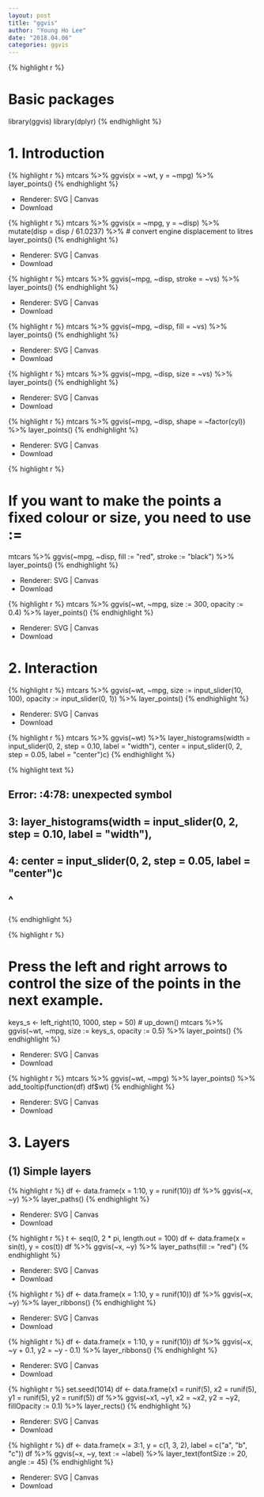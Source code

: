 ```yaml
---
layout: post
title: "ggvis"
author: "Young Ho Lee"
date: "2018.04.06"
categories: ggvis
---
```





{% highlight r %}
# Basic packages
library(ggvis)
library(dplyr)
{% endhighlight %}

# 1. Introduction

{% highlight r %}
mtcars %>%
  ggvis(x = ~wt, y = ~mpg) %>%
  layer_points()
{% endhighlight %}

<!--html_preserve--><div id="plot_id761787638-container" class="ggvis-output-container">
<div id="plot_id761787638" class="ggvis-output"></div>
<div class="plot-gear-icon">
<nav class="ggvis-control">
<a class="ggvis-dropdown-toggle" title="Controls" onclick="return false;"></a>
<ul class="ggvis-dropdown">
<li>
Renderer: 
<a id="plot_id761787638_renderer_svg" class="ggvis-renderer-button" onclick="return false;" data-plot-id="plot_id761787638" data-renderer="svg">SVG</a>
 | 
<a id="plot_id761787638_renderer_canvas" class="ggvis-renderer-button" onclick="return false;" data-plot-id="plot_id761787638" data-renderer="canvas">Canvas</a>
</li>
<li>
<a id="plot_id761787638_download" class="ggvis-download" data-plot-id="plot_id761787638">Download</a>
</li>
</ul>
</nav>
</div>
</div>
<script type="text/javascript">
var plot_id761787638_spec = {
  "data": [
    {
      "name": ".0",
      "format": {
        "type": "csv",
        "parse": {
          "wt": "number",
          "mpg": "number"
        }
      },
      "values": "\"wt\",\"mpg\"\n2.62,21\n2.875,21\n2.32,22.8\n3.215,21.4\n3.44,18.7\n3.46,18.1\n3.57,14.3\n3.19,24.4\n3.15,22.8\n3.44,19.2\n3.44,17.8\n4.07,16.4\n3.73,17.3\n3.78,15.2\n5.25,10.4\n5.424,10.4\n5.345,14.7\n2.2,32.4\n1.615,30.4\n1.835,33.9\n2.465,21.5\n3.52,15.5\n3.435,15.2\n3.84,13.3\n3.845,19.2\n1.935,27.3\n2.14,26\n1.513,30.4\n3.17,15.8\n2.77,19.7\n3.57,15\n2.78,21.4"
    },
    {
      "name": "scale/x",
      "format": {
        "type": "csv",
        "parse": {
          "domain": "number"
        }
      },
      "values": "\"domain\"\n1.31745\n5.61955"
    },
    {
      "name": "scale/y",
      "format": {
        "type": "csv",
        "parse": {
          "domain": "number"
        }
      },
      "values": "\"domain\"\n9.225\n35.075"
    }
  ],
  "scales": [
    {
      "name": "x",
      "domain": {
        "data": "scale/x",
        "field": "data.domain"
      },
      "zero": false,
      "nice": false,
      "clamp": false,
      "range": "width"
    },
    {
      "name": "y",
      "domain": {
        "data": "scale/y",
        "field": "data.domain"
      },
      "zero": false,
      "nice": false,
      "clamp": false,
      "range": "height"
    }
  ],
  "marks": [
    {
      "type": "symbol",
      "properties": {
        "update": {
          "fill": {
            "value": "#000000"
          },
          "size": {
            "value": 50
          },
          "x": {
            "scale": "x",
            "field": "data.wt"
          },
          "y": {
            "scale": "y",
            "field": "data.mpg"
          }
        },
        "ggvis": {
          "data": {
            "value": ".0"
          }
        }
      },
      "from": {
        "data": ".0"
      }
    }
  ],
  "legends": [],
  "axes": [
    {
      "type": "x",
      "scale": "x",
      "orient": "bottom",
      "layer": "back",
      "grid": true,
      "title": "wt"
    },
    {
      "type": "y",
      "scale": "y",
      "orient": "left",
      "layer": "back",
      "grid": true,
      "title": "mpg"
    }
  ],
  "padding": null,
  "ggvis_opts": {
    "keep_aspect": false,
    "resizable": true,
    "padding": {},
    "duration": 250,
    "renderer": "svg",
    "hover_duration": 0,
    "width": 1440,
    "height": 1008
  },
  "handlers": null
};
ggvis.getPlot("plot_id761787638").parseSpec(plot_id761787638_spec);
</script><!--/html_preserve-->


{% highlight r %}
mtcars %>%
  ggvis(x = ~mpg, y = ~disp) %>%
  mutate(disp = disp / 61.0237) %>% # convert engine displacement to litres
  layer_points()
{% endhighlight %}

<!--html_preserve--><div id="plot_id276361059-container" class="ggvis-output-container">
<div id="plot_id276361059" class="ggvis-output"></div>
<div class="plot-gear-icon">
<nav class="ggvis-control">
<a class="ggvis-dropdown-toggle" title="Controls" onclick="return false;"></a>
<ul class="ggvis-dropdown">
<li>
Renderer: 
<a id="plot_id276361059_renderer_svg" class="ggvis-renderer-button" onclick="return false;" data-plot-id="plot_id276361059" data-renderer="svg">SVG</a>
 | 
<a id="plot_id276361059_renderer_canvas" class="ggvis-renderer-button" onclick="return false;" data-plot-id="plot_id276361059" data-renderer="canvas">Canvas</a>
</li>
<li>
<a id="plot_id276361059_download" class="ggvis-download" data-plot-id="plot_id276361059">Download</a>
</li>
</ul>
</nav>
</div>
</div>
<script type="text/javascript">
var plot_id276361059_spec = {
  "data": [
    {
      "name": ".0/mutate1",
      "format": {
        "type": "csv",
        "parse": {
          "mpg": "number",
          "disp": "number"
        }
      },
      "values": "\"mpg\",\"disp\"\n21,2.62193213456411\n21,2.62193213456411\n22.8,1.76980419083078\n21.4,4.22786556698463\n18.7,5.89934730276925\n18.1,3.68709206423078\n14.3,5.89934730276925\n24.4,2.40398402587847\n22.8,2.30730027841642\n19.2,2.74647391095591\n17.8,2.74647391095591\n16.4,4.51955551695489\n17.3,4.51955551695489\n15.2,4.51955551695489\n10.4,7.73469979696413\n10.4,7.53805488687182\n14.7,7.21031337005131\n32.4,1.28966286868872\n30.4,1.24050164116565\n33.9,1.16512109229693\n21.5,1.96808780850719\n15.5,5.21109011744617\n15.2,4.98167105567181\n13.3,5.735476544359\n19.2,6.55483033641028\n27.3,1.29457899144103\n26,1.97136522367539\n30.4,1.55841091248154\n15.8,5.75186362020002\n19.7,2.37612599694873\n15,4.93250982814874\n21.4,1.98283617676411"
    },
    {
      "name": "scale/x",
      "format": {
        "type": "csv",
        "parse": {
          "domain": "number"
        }
      },
      "values": "\"domain\"\n9.225\n35.075"
    },
    {
      "name": "scale/y",
      "format": {
        "type": "csv",
        "parse": {
          "domain": "number"
        }
      },
      "values": "\"domain\"\n0.836642157063567\n8.06317873219749"
    }
  ],
  "scales": [
    {
      "name": "x",
      "domain": {
        "data": "scale/x",
        "field": "data.domain"
      },
      "zero": false,
      "nice": false,
      "clamp": false,
      "range": "width"
    },
    {
      "name": "y",
      "domain": {
        "data": "scale/y",
        "field": "data.domain"
      },
      "zero": false,
      "nice": false,
      "clamp": false,
      "range": "height"
    }
  ],
  "marks": [
    {
      "type": "symbol",
      "properties": {
        "update": {
          "fill": {
            "value": "#000000"
          },
          "size": {
            "value": 50
          },
          "x": {
            "scale": "x",
            "field": "data.mpg"
          },
          "y": {
            "scale": "y",
            "field": "data.disp"
          }
        },
        "ggvis": {
          "data": {
            "value": ".0/mutate1"
          }
        }
      },
      "from": {
        "data": ".0/mutate1"
      }
    }
  ],
  "legends": [],
  "axes": [
    {
      "type": "x",
      "scale": "x",
      "orient": "bottom",
      "layer": "back",
      "grid": true,
      "title": "mpg"
    },
    {
      "type": "y",
      "scale": "y",
      "orient": "left",
      "layer": "back",
      "grid": true,
      "title": "disp"
    }
  ],
  "padding": null,
  "ggvis_opts": {
    "keep_aspect": false,
    "resizable": true,
    "padding": {},
    "duration": 250,
    "renderer": "svg",
    "hover_duration": 0,
    "width": 1440,
    "height": 1008
  },
  "handlers": null
};
ggvis.getPlot("plot_id276361059").parseSpec(plot_id276361059_spec);
</script><!--/html_preserve-->


{% highlight r %}
mtcars %>%
  ggvis(~mpg, ~disp, stroke = ~vs) %>%
  layer_points()
{% endhighlight %}

<!--html_preserve--><div id="plot_id982485706-container" class="ggvis-output-container">
<div id="plot_id982485706" class="ggvis-output"></div>
<div class="plot-gear-icon">
<nav class="ggvis-control">
<a class="ggvis-dropdown-toggle" title="Controls" onclick="return false;"></a>
<ul class="ggvis-dropdown">
<li>
Renderer: 
<a id="plot_id982485706_renderer_svg" class="ggvis-renderer-button" onclick="return false;" data-plot-id="plot_id982485706" data-renderer="svg">SVG</a>
 | 
<a id="plot_id982485706_renderer_canvas" class="ggvis-renderer-button" onclick="return false;" data-plot-id="plot_id982485706" data-renderer="canvas">Canvas</a>
</li>
<li>
<a id="plot_id982485706_download" class="ggvis-download" data-plot-id="plot_id982485706">Download</a>
</li>
</ul>
</nav>
</div>
</div>
<script type="text/javascript">
var plot_id982485706_spec = {
  "data": [
    {
      "name": ".0",
      "format": {
        "type": "csv",
        "parse": {
          "vs": "number",
          "mpg": "number",
          "disp": "number"
        }
      },
      "values": "\"vs\",\"mpg\",\"disp\"\n0,21,160\n0,21,160\n1,22.8,108\n1,21.4,258\n0,18.7,360\n1,18.1,225\n0,14.3,360\n1,24.4,146.7\n1,22.8,140.8\n1,19.2,167.6\n1,17.8,167.6\n0,16.4,275.8\n0,17.3,275.8\n0,15.2,275.8\n0,10.4,472\n0,10.4,460\n0,14.7,440\n1,32.4,78.7\n1,30.4,75.7\n1,33.9,71.1\n1,21.5,120.1\n0,15.5,318\n0,15.2,304\n0,13.3,350\n0,19.2,400\n1,27.3,79\n0,26,120.3\n1,30.4,95.1\n0,15.8,351\n0,19.7,145\n0,15,301\n1,21.4,121"
    },
    {
      "name": "scale/stroke",
      "format": {
        "type": "csv",
        "parse": {
          "domain": "number"
        }
      },
      "values": "\"domain\"\n0\n1"
    },
    {
      "name": "scale/x",
      "format": {
        "type": "csv",
        "parse": {
          "domain": "number"
        }
      },
      "values": "\"domain\"\n9.225\n35.075"
    },
    {
      "name": "scale/y",
      "format": {
        "type": "csv",
        "parse": {
          "domain": "number"
        }
      },
      "values": "\"domain\"\n51.055\n492.045"
    }
  ],
  "scales": [
    {
      "name": "stroke",
      "domain": {
        "data": "scale/stroke",
        "field": "data.domain"
      },
      "zero": false,
      "nice": false,
      "clamp": false,
      "range": ["#132B43", "#56B1F7"]
    },
    {
      "name": "x",
      "domain": {
        "data": "scale/x",
        "field": "data.domain"
      },
      "zero": false,
      "nice": false,
      "clamp": false,
      "range": "width"
    },
    {
      "name": "y",
      "domain": {
        "data": "scale/y",
        "field": "data.domain"
      },
      "zero": false,
      "nice": false,
      "clamp": false,
      "range": "height"
    }
  ],
  "marks": [
    {
      "type": "symbol",
      "properties": {
        "update": {
          "fill": {
            "value": "#000000"
          },
          "size": {
            "value": 50
          },
          "stroke": {
            "scale": "stroke",
            "field": "data.vs"
          },
          "x": {
            "scale": "x",
            "field": "data.mpg"
          },
          "y": {
            "scale": "y",
            "field": "data.disp"
          }
        },
        "ggvis": {
          "data": {
            "value": ".0"
          }
        }
      },
      "from": {
        "data": ".0"
      }
    }
  ],
  "legends": [
    {
      "orient": "right",
      "stroke": "stroke",
      "title": "vs"
    }
  ],
  "axes": [
    {
      "type": "x",
      "scale": "x",
      "orient": "bottom",
      "layer": "back",
      "grid": true,
      "title": "mpg"
    },
    {
      "type": "y",
      "scale": "y",
      "orient": "left",
      "layer": "back",
      "grid": true,
      "title": "disp"
    }
  ],
  "padding": null,
  "ggvis_opts": {
    "keep_aspect": false,
    "resizable": true,
    "padding": {},
    "duration": 250,
    "renderer": "svg",
    "hover_duration": 0,
    "width": 1440,
    "height": 1008
  },
  "handlers": null
};
ggvis.getPlot("plot_id982485706").parseSpec(plot_id982485706_spec);
</script><!--/html_preserve-->


{% highlight r %}
mtcars %>%
  ggvis(~mpg, ~disp, fill = ~vs) %>%
  layer_points()
{% endhighlight %}

<!--html_preserve--><div id="plot_id767369375-container" class="ggvis-output-container">
<div id="plot_id767369375" class="ggvis-output"></div>
<div class="plot-gear-icon">
<nav class="ggvis-control">
<a class="ggvis-dropdown-toggle" title="Controls" onclick="return false;"></a>
<ul class="ggvis-dropdown">
<li>
Renderer: 
<a id="plot_id767369375_renderer_svg" class="ggvis-renderer-button" onclick="return false;" data-plot-id="plot_id767369375" data-renderer="svg">SVG</a>
 | 
<a id="plot_id767369375_renderer_canvas" class="ggvis-renderer-button" onclick="return false;" data-plot-id="plot_id767369375" data-renderer="canvas">Canvas</a>
</li>
<li>
<a id="plot_id767369375_download" class="ggvis-download" data-plot-id="plot_id767369375">Download</a>
</li>
</ul>
</nav>
</div>
</div>
<script type="text/javascript">
var plot_id767369375_spec = {
  "data": [
    {
      "name": ".0",
      "format": {
        "type": "csv",
        "parse": {
          "vs": "number",
          "mpg": "number",
          "disp": "number"
        }
      },
      "values": "\"vs\",\"mpg\",\"disp\"\n0,21,160\n0,21,160\n1,22.8,108\n1,21.4,258\n0,18.7,360\n1,18.1,225\n0,14.3,360\n1,24.4,146.7\n1,22.8,140.8\n1,19.2,167.6\n1,17.8,167.6\n0,16.4,275.8\n0,17.3,275.8\n0,15.2,275.8\n0,10.4,472\n0,10.4,460\n0,14.7,440\n1,32.4,78.7\n1,30.4,75.7\n1,33.9,71.1\n1,21.5,120.1\n0,15.5,318\n0,15.2,304\n0,13.3,350\n0,19.2,400\n1,27.3,79\n0,26,120.3\n1,30.4,95.1\n0,15.8,351\n0,19.7,145\n0,15,301\n1,21.4,121"
    },
    {
      "name": "scale/fill",
      "format": {
        "type": "csv",
        "parse": {
          "domain": "number"
        }
      },
      "values": "\"domain\"\n0\n1"
    },
    {
      "name": "scale/x",
      "format": {
        "type": "csv",
        "parse": {
          "domain": "number"
        }
      },
      "values": "\"domain\"\n9.225\n35.075"
    },
    {
      "name": "scale/y",
      "format": {
        "type": "csv",
        "parse": {
          "domain": "number"
        }
      },
      "values": "\"domain\"\n51.055\n492.045"
    }
  ],
  "scales": [
    {
      "name": "fill",
      "domain": {
        "data": "scale/fill",
        "field": "data.domain"
      },
      "zero": false,
      "nice": false,
      "clamp": false,
      "range": ["#132B43", "#56B1F7"]
    },
    {
      "name": "x",
      "domain": {
        "data": "scale/x",
        "field": "data.domain"
      },
      "zero": false,
      "nice": false,
      "clamp": false,
      "range": "width"
    },
    {
      "name": "y",
      "domain": {
        "data": "scale/y",
        "field": "data.domain"
      },
      "zero": false,
      "nice": false,
      "clamp": false,
      "range": "height"
    }
  ],
  "marks": [
    {
      "type": "symbol",
      "properties": {
        "update": {
          "size": {
            "value": 50
          },
          "fill": {
            "scale": "fill",
            "field": "data.vs"
          },
          "x": {
            "scale": "x",
            "field": "data.mpg"
          },
          "y": {
            "scale": "y",
            "field": "data.disp"
          }
        },
        "ggvis": {
          "data": {
            "value": ".0"
          }
        }
      },
      "from": {
        "data": ".0"
      }
    }
  ],
  "legends": [
    {
      "orient": "right",
      "fill": "fill",
      "title": "vs"
    }
  ],
  "axes": [
    {
      "type": "x",
      "scale": "x",
      "orient": "bottom",
      "layer": "back",
      "grid": true,
      "title": "mpg"
    },
    {
      "type": "y",
      "scale": "y",
      "orient": "left",
      "layer": "back",
      "grid": true,
      "title": "disp"
    }
  ],
  "padding": null,
  "ggvis_opts": {
    "keep_aspect": false,
    "resizable": true,
    "padding": {},
    "duration": 250,
    "renderer": "svg",
    "hover_duration": 0,
    "width": 1440,
    "height": 1008
  },
  "handlers": null
};
ggvis.getPlot("plot_id767369375").parseSpec(plot_id767369375_spec);
</script><!--/html_preserve-->


{% highlight r %}
mtcars %>%
  ggvis(~mpg, ~disp, size = ~vs) %>%
  layer_points()
{% endhighlight %}

<!--html_preserve--><div id="plot_id146301648-container" class="ggvis-output-container">
<div id="plot_id146301648" class="ggvis-output"></div>
<div class="plot-gear-icon">
<nav class="ggvis-control">
<a class="ggvis-dropdown-toggle" title="Controls" onclick="return false;"></a>
<ul class="ggvis-dropdown">
<li>
Renderer: 
<a id="plot_id146301648_renderer_svg" class="ggvis-renderer-button" onclick="return false;" data-plot-id="plot_id146301648" data-renderer="svg">SVG</a>
 | 
<a id="plot_id146301648_renderer_canvas" class="ggvis-renderer-button" onclick="return false;" data-plot-id="plot_id146301648" data-renderer="canvas">Canvas</a>
</li>
<li>
<a id="plot_id146301648_download" class="ggvis-download" data-plot-id="plot_id146301648">Download</a>
</li>
</ul>
</nav>
</div>
</div>
<script type="text/javascript">
var plot_id146301648_spec = {
  "data": [
    {
      "name": ".0",
      "format": {
        "type": "csv",
        "parse": {
          "vs": "number",
          "mpg": "number",
          "disp": "number"
        }
      },
      "values": "\"vs\",\"mpg\",\"disp\"\n0,21,160\n0,21,160\n1,22.8,108\n1,21.4,258\n0,18.7,360\n1,18.1,225\n0,14.3,360\n1,24.4,146.7\n1,22.8,140.8\n1,19.2,167.6\n1,17.8,167.6\n0,16.4,275.8\n0,17.3,275.8\n0,15.2,275.8\n0,10.4,472\n0,10.4,460\n0,14.7,440\n1,32.4,78.7\n1,30.4,75.7\n1,33.9,71.1\n1,21.5,120.1\n0,15.5,318\n0,15.2,304\n0,13.3,350\n0,19.2,400\n1,27.3,79\n0,26,120.3\n1,30.4,95.1\n0,15.8,351\n0,19.7,145\n0,15,301\n1,21.4,121"
    },
    {
      "name": "scale/size",
      "format": {
        "type": "csv",
        "parse": {
          "domain": "number"
        }
      },
      "values": "\"domain\"\n0\n1"
    },
    {
      "name": "scale/x",
      "format": {
        "type": "csv",
        "parse": {
          "domain": "number"
        }
      },
      "values": "\"domain\"\n9.225\n35.075"
    },
    {
      "name": "scale/y",
      "format": {
        "type": "csv",
        "parse": {
          "domain": "number"
        }
      },
      "values": "\"domain\"\n51.055\n492.045"
    }
  ],
  "scales": [
    {
      "name": "size",
      "domain": {
        "data": "scale/size",
        "field": "data.domain"
      },
      "zero": false,
      "nice": false,
      "clamp": false,
      "range": [20, 100]
    },
    {
      "name": "x",
      "domain": {
        "data": "scale/x",
        "field": "data.domain"
      },
      "zero": false,
      "nice": false,
      "clamp": false,
      "range": "width"
    },
    {
      "name": "y",
      "domain": {
        "data": "scale/y",
        "field": "data.domain"
      },
      "zero": false,
      "nice": false,
      "clamp": false,
      "range": "height"
    }
  ],
  "marks": [
    {
      "type": "symbol",
      "properties": {
        "update": {
          "fill": {
            "value": "#000000"
          },
          "size": {
            "scale": "size",
            "field": "data.vs"
          },
          "x": {
            "scale": "x",
            "field": "data.mpg"
          },
          "y": {
            "scale": "y",
            "field": "data.disp"
          }
        },
        "ggvis": {
          "data": {
            "value": ".0"
          }
        }
      },
      "from": {
        "data": ".0"
      }
    }
  ],
  "legends": [
    {
      "orient": "right",
      "size": "size",
      "title": "vs"
    }
  ],
  "axes": [
    {
      "type": "x",
      "scale": "x",
      "orient": "bottom",
      "layer": "back",
      "grid": true,
      "title": "mpg"
    },
    {
      "type": "y",
      "scale": "y",
      "orient": "left",
      "layer": "back",
      "grid": true,
      "title": "disp"
    }
  ],
  "padding": null,
  "ggvis_opts": {
    "keep_aspect": false,
    "resizable": true,
    "padding": {},
    "duration": 250,
    "renderer": "svg",
    "hover_duration": 0,
    "width": 1440,
    "height": 1008
  },
  "handlers": null
};
ggvis.getPlot("plot_id146301648").parseSpec(plot_id146301648_spec);
</script><!--/html_preserve-->


{% highlight r %}
mtcars %>%
  ggvis(~mpg, ~disp, shape = ~factor(cyl)) %>%
  layer_points()
{% endhighlight %}

<!--html_preserve--><div id="plot_id577191216-container" class="ggvis-output-container">
<div id="plot_id577191216" class="ggvis-output"></div>
<div class="plot-gear-icon">
<nav class="ggvis-control">
<a class="ggvis-dropdown-toggle" title="Controls" onclick="return false;"></a>
<ul class="ggvis-dropdown">
<li>
Renderer: 
<a id="plot_id577191216_renderer_svg" class="ggvis-renderer-button" onclick="return false;" data-plot-id="plot_id577191216" data-renderer="svg">SVG</a>
 | 
<a id="plot_id577191216_renderer_canvas" class="ggvis-renderer-button" onclick="return false;" data-plot-id="plot_id577191216" data-renderer="canvas">Canvas</a>
</li>
<li>
<a id="plot_id577191216_download" class="ggvis-download" data-plot-id="plot_id577191216">Download</a>
</li>
</ul>
</nav>
</div>
</div>
<script type="text/javascript">
var plot_id577191216_spec = {
  "data": [
    {
      "name": ".0",
      "format": {
        "type": "csv",
        "parse": {
          "mpg": "number",
          "disp": "number"
        }
      },
      "values": "\"factor(cyl)\",\"mpg\",\"disp\"\n\"6\",21,160\n\"6\",21,160\n\"4\",22.8,108\n\"6\",21.4,258\n\"8\",18.7,360\n\"6\",18.1,225\n\"8\",14.3,360\n\"4\",24.4,146.7\n\"4\",22.8,140.8\n\"6\",19.2,167.6\n\"6\",17.8,167.6\n\"8\",16.4,275.8\n\"8\",17.3,275.8\n\"8\",15.2,275.8\n\"8\",10.4,472\n\"8\",10.4,460\n\"8\",14.7,440\n\"4\",32.4,78.7\n\"4\",30.4,75.7\n\"4\",33.9,71.1\n\"4\",21.5,120.1\n\"8\",15.5,318\n\"8\",15.2,304\n\"8\",13.3,350\n\"8\",19.2,400\n\"4\",27.3,79\n\"4\",26,120.3\n\"4\",30.4,95.1\n\"8\",15.8,351\n\"6\",19.7,145\n\"8\",15,301\n\"4\",21.4,121"
    },
    {
      "name": "scale/shape",
      "format": {
        "type": "csv",
        "parse": {}
      },
      "values": "\"domain\"\n\"4\"\n\"6\"\n\"8\""
    },
    {
      "name": "scale/x",
      "format": {
        "type": "csv",
        "parse": {
          "domain": "number"
        }
      },
      "values": "\"domain\"\n9.225\n35.075"
    },
    {
      "name": "scale/y",
      "format": {
        "type": "csv",
        "parse": {
          "domain": "number"
        }
      },
      "values": "\"domain\"\n51.055\n492.045"
    }
  ],
  "scales": [
    {
      "name": "shape",
      "type": "ordinal",
      "domain": {
        "data": "scale/shape",
        "field": "data.domain"
      },
      "points": true,
      "sort": false,
      "range": "shapes"
    },
    {
      "name": "x",
      "domain": {
        "data": "scale/x",
        "field": "data.domain"
      },
      "zero": false,
      "nice": false,
      "clamp": false,
      "range": "width"
    },
    {
      "name": "y",
      "domain": {
        "data": "scale/y",
        "field": "data.domain"
      },
      "zero": false,
      "nice": false,
      "clamp": false,
      "range": "height"
    }
  ],
  "marks": [
    {
      "type": "symbol",
      "properties": {
        "update": {
          "fill": {
            "value": "#000000"
          },
          "size": {
            "value": 50
          },
          "shape": {
            "scale": "shape",
            "field": "data.factor(cyl)"
          },
          "x": {
            "scale": "x",
            "field": "data.mpg"
          },
          "y": {
            "scale": "y",
            "field": "data.disp"
          }
        },
        "ggvis": {
          "data": {
            "value": ".0"
          }
        }
      },
      "from": {
        "data": ".0"
      }
    }
  ],
  "legends": [
    {
      "orient": "right",
      "shape": "shape",
      "title": "factor(cyl)"
    }
  ],
  "axes": [
    {
      "type": "x",
      "scale": "x",
      "orient": "bottom",
      "layer": "back",
      "grid": true,
      "title": "mpg"
    },
    {
      "type": "y",
      "scale": "y",
      "orient": "left",
      "layer": "back",
      "grid": true,
      "title": "disp"
    }
  ],
  "padding": null,
  "ggvis_opts": {
    "keep_aspect": false,
    "resizable": true,
    "padding": {},
    "duration": 250,
    "renderer": "svg",
    "hover_duration": 0,
    "width": 1440,
    "height": 1008
  },
  "handlers": null
};
ggvis.getPlot("plot_id577191216").parseSpec(plot_id577191216_spec);
</script><!--/html_preserve-->


{% highlight r %}
# If you want to make the points a fixed colour or size, you need to use :=
mtcars %>% 
  ggvis(~mpg, ~disp, fill := "red", stroke := "black") %>%
  layer_points()
{% endhighlight %}

<!--html_preserve--><div id="plot_id726241490-container" class="ggvis-output-container">
<div id="plot_id726241490" class="ggvis-output"></div>
<div class="plot-gear-icon">
<nav class="ggvis-control">
<a class="ggvis-dropdown-toggle" title="Controls" onclick="return false;"></a>
<ul class="ggvis-dropdown">
<li>
Renderer: 
<a id="plot_id726241490_renderer_svg" class="ggvis-renderer-button" onclick="return false;" data-plot-id="plot_id726241490" data-renderer="svg">SVG</a>
 | 
<a id="plot_id726241490_renderer_canvas" class="ggvis-renderer-button" onclick="return false;" data-plot-id="plot_id726241490" data-renderer="canvas">Canvas</a>
</li>
<li>
<a id="plot_id726241490_download" class="ggvis-download" data-plot-id="plot_id726241490">Download</a>
</li>
</ul>
</nav>
</div>
</div>
<script type="text/javascript">
var plot_id726241490_spec = {
  "data": [
    {
      "name": ".0",
      "format": {
        "type": "csv",
        "parse": {
          "mpg": "number",
          "disp": "number"
        }
      },
      "values": "\"mpg\",\"disp\"\n21,160\n21,160\n22.8,108\n21.4,258\n18.7,360\n18.1,225\n14.3,360\n24.4,146.7\n22.8,140.8\n19.2,167.6\n17.8,167.6\n16.4,275.8\n17.3,275.8\n15.2,275.8\n10.4,472\n10.4,460\n14.7,440\n32.4,78.7\n30.4,75.7\n33.9,71.1\n21.5,120.1\n15.5,318\n15.2,304\n13.3,350\n19.2,400\n27.3,79\n26,120.3\n30.4,95.1\n15.8,351\n19.7,145\n15,301\n21.4,121"
    },
    {
      "name": "scale/x",
      "format": {
        "type": "csv",
        "parse": {
          "domain": "number"
        }
      },
      "values": "\"domain\"\n9.225\n35.075"
    },
    {
      "name": "scale/y",
      "format": {
        "type": "csv",
        "parse": {
          "domain": "number"
        }
      },
      "values": "\"domain\"\n51.055\n492.045"
    }
  ],
  "scales": [
    {
      "name": "x",
      "domain": {
        "data": "scale/x",
        "field": "data.domain"
      },
      "zero": false,
      "nice": false,
      "clamp": false,
      "range": "width"
    },
    {
      "name": "y",
      "domain": {
        "data": "scale/y",
        "field": "data.domain"
      },
      "zero": false,
      "nice": false,
      "clamp": false,
      "range": "height"
    }
  ],
  "marks": [
    {
      "type": "symbol",
      "properties": {
        "update": {
          "size": {
            "value": 50
          },
          "fill": {
            "value": "red"
          },
          "stroke": {
            "value": "black"
          },
          "x": {
            "scale": "x",
            "field": "data.mpg"
          },
          "y": {
            "scale": "y",
            "field": "data.disp"
          }
        },
        "ggvis": {
          "data": {
            "value": ".0"
          }
        }
      },
      "from": {
        "data": ".0"
      }
    }
  ],
  "legends": [],
  "axes": [
    {
      "type": "x",
      "scale": "x",
      "orient": "bottom",
      "layer": "back",
      "grid": true,
      "title": "mpg"
    },
    {
      "type": "y",
      "scale": "y",
      "orient": "left",
      "layer": "back",
      "grid": true,
      "title": "disp"
    }
  ],
  "padding": null,
  "ggvis_opts": {
    "keep_aspect": false,
    "resizable": true,
    "padding": {},
    "duration": 250,
    "renderer": "svg",
    "hover_duration": 0,
    "width": 1440,
    "height": 1008
  },
  "handlers": null
};
ggvis.getPlot("plot_id726241490").parseSpec(plot_id726241490_spec);
</script><!--/html_preserve-->


{% highlight r %}
mtcars %>%
  ggvis(~wt, ~mpg, size := 300, opacity := 0.4) %>%
  layer_points()
{% endhighlight %}

<!--html_preserve--><div id="plot_id719700402-container" class="ggvis-output-container">
<div id="plot_id719700402" class="ggvis-output"></div>
<div class="plot-gear-icon">
<nav class="ggvis-control">
<a class="ggvis-dropdown-toggle" title="Controls" onclick="return false;"></a>
<ul class="ggvis-dropdown">
<li>
Renderer: 
<a id="plot_id719700402_renderer_svg" class="ggvis-renderer-button" onclick="return false;" data-plot-id="plot_id719700402" data-renderer="svg">SVG</a>
 | 
<a id="plot_id719700402_renderer_canvas" class="ggvis-renderer-button" onclick="return false;" data-plot-id="plot_id719700402" data-renderer="canvas">Canvas</a>
</li>
<li>
<a id="plot_id719700402_download" class="ggvis-download" data-plot-id="plot_id719700402">Download</a>
</li>
</ul>
</nav>
</div>
</div>
<script type="text/javascript">
var plot_id719700402_spec = {
  "data": [
    {
      "name": ".0",
      "format": {
        "type": "csv",
        "parse": {
          "wt": "number",
          "mpg": "number"
        }
      },
      "values": "\"wt\",\"mpg\"\n2.62,21\n2.875,21\n2.32,22.8\n3.215,21.4\n3.44,18.7\n3.46,18.1\n3.57,14.3\n3.19,24.4\n3.15,22.8\n3.44,19.2\n3.44,17.8\n4.07,16.4\n3.73,17.3\n3.78,15.2\n5.25,10.4\n5.424,10.4\n5.345,14.7\n2.2,32.4\n1.615,30.4\n1.835,33.9\n2.465,21.5\n3.52,15.5\n3.435,15.2\n3.84,13.3\n3.845,19.2\n1.935,27.3\n2.14,26\n1.513,30.4\n3.17,15.8\n2.77,19.7\n3.57,15\n2.78,21.4"
    },
    {
      "name": "scale/x",
      "format": {
        "type": "csv",
        "parse": {
          "domain": "number"
        }
      },
      "values": "\"domain\"\n1.31745\n5.61955"
    },
    {
      "name": "scale/y",
      "format": {
        "type": "csv",
        "parse": {
          "domain": "number"
        }
      },
      "values": "\"domain\"\n9.225\n35.075"
    }
  ],
  "scales": [
    {
      "name": "x",
      "domain": {
        "data": "scale/x",
        "field": "data.domain"
      },
      "zero": false,
      "nice": false,
      "clamp": false,
      "range": "width"
    },
    {
      "name": "y",
      "domain": {
        "data": "scale/y",
        "field": "data.domain"
      },
      "zero": false,
      "nice": false,
      "clamp": false,
      "range": "height"
    }
  ],
  "marks": [
    {
      "type": "symbol",
      "properties": {
        "update": {
          "fill": {
            "value": "#000000"
          },
          "size": {
            "value": 300
          },
          "opacity": {
            "value": 0.4
          },
          "x": {
            "scale": "x",
            "field": "data.wt"
          },
          "y": {
            "scale": "y",
            "field": "data.mpg"
          }
        },
        "ggvis": {
          "data": {
            "value": ".0"
          }
        }
      },
      "from": {
        "data": ".0"
      }
    }
  ],
  "legends": [],
  "axes": [
    {
      "type": "x",
      "scale": "x",
      "orient": "bottom",
      "layer": "back",
      "grid": true,
      "title": "wt"
    },
    {
      "type": "y",
      "scale": "y",
      "orient": "left",
      "layer": "back",
      "grid": true,
      "title": "mpg"
    }
  ],
  "padding": null,
  "ggvis_opts": {
    "keep_aspect": false,
    "resizable": true,
    "padding": {},
    "duration": 250,
    "renderer": "svg",
    "hover_duration": 0,
    "width": 1440,
    "height": 1008
  },
  "handlers": null
};
ggvis.getPlot("plot_id719700402").parseSpec(plot_id719700402_spec);
</script><!--/html_preserve-->

# 2. Interaction

{% highlight r %}
mtcars %>%
  ggvis(~wt, ~mpg,
        size := input_slider(10, 100),
        opacity := input_slider(0, 1)) %>%
  layer_points()
{% endhighlight %}

<!--html_preserve--><div id="plot_id531122094-container" class="ggvis-output-container">
<div id="plot_id531122094" class="ggvis-output"></div>
<div class="plot-gear-icon">
<nav class="ggvis-control">
<a class="ggvis-dropdown-toggle" title="Controls" onclick="return false;"></a>
<ul class="ggvis-dropdown">
<li>
Renderer: 
<a id="plot_id531122094_renderer_svg" class="ggvis-renderer-button" onclick="return false;" data-plot-id="plot_id531122094" data-renderer="svg">SVG</a>
 | 
<a id="plot_id531122094_renderer_canvas" class="ggvis-renderer-button" onclick="return false;" data-plot-id="plot_id531122094" data-renderer="canvas">Canvas</a>
</li>
<li>
<a id="plot_id531122094_download" class="ggvis-download" data-plot-id="plot_id531122094">Download</a>
</li>
</ul>
</nav>
</div>
</div>
<script type="text/javascript">
var plot_id531122094_spec = {
  "data": [
    {
      "name": ".0",
      "format": {
        "type": "csv",
        "parse": {
          "reactive_303006280": "number",
          "reactive_672819052": "number",
          "wt": "number",
          "mpg": "number"
        }
      },
      "values": "\"reactive_303006280\",\"reactive_672819052\",\"wt\",\"mpg\"\n55,0.5,2.62,21\n55,0.5,2.875,21\n55,0.5,2.32,22.8\n55,0.5,3.215,21.4\n55,0.5,3.44,18.7\n55,0.5,3.46,18.1\n55,0.5,3.57,14.3\n55,0.5,3.19,24.4\n55,0.5,3.15,22.8\n55,0.5,3.44,19.2\n55,0.5,3.44,17.8\n55,0.5,4.07,16.4\n55,0.5,3.73,17.3\n55,0.5,3.78,15.2\n55,0.5,5.25,10.4\n55,0.5,5.424,10.4\n55,0.5,5.345,14.7\n55,0.5,2.2,32.4\n55,0.5,1.615,30.4\n55,0.5,1.835,33.9\n55,0.5,2.465,21.5\n55,0.5,3.52,15.5\n55,0.5,3.435,15.2\n55,0.5,3.84,13.3\n55,0.5,3.845,19.2\n55,0.5,1.935,27.3\n55,0.5,2.14,26\n55,0.5,1.513,30.4\n55,0.5,3.17,15.8\n55,0.5,2.77,19.7\n55,0.5,3.57,15\n55,0.5,2.78,21.4"
    },
    {
      "name": "scale/x",
      "format": {
        "type": "csv",
        "parse": {
          "domain": "number"
        }
      },
      "values": "\"domain\"\n1.31745\n5.61955"
    },
    {
      "name": "scale/y",
      "format": {
        "type": "csv",
        "parse": {
          "domain": "number"
        }
      },
      "values": "\"domain\"\n9.225\n35.075"
    }
  ],
  "scales": [
    {
      "name": "x",
      "domain": {
        "data": "scale/x",
        "field": "data.domain"
      },
      "zero": false,
      "nice": false,
      "clamp": false,
      "range": "width"
    },
    {
      "name": "y",
      "domain": {
        "data": "scale/y",
        "field": "data.domain"
      },
      "zero": false,
      "nice": false,
      "clamp": false,
      "range": "height"
    }
  ],
  "marks": [
    {
      "type": "symbol",
      "properties": {
        "update": {
          "fill": {
            "value": "#000000"
          },
          "size": {
            "field": "data.reactive_303006280"
          },
          "opacity": {
            "field": "data.reactive_672819052"
          },
          "x": {
            "scale": "x",
            "field": "data.wt"
          },
          "y": {
            "scale": "y",
            "field": "data.mpg"
          }
        },
        "ggvis": {
          "data": {
            "value": ".0"
          }
        }
      },
      "from": {
        "data": ".0"
      }
    }
  ],
  "legends": [],
  "axes": [
    {
      "type": "x",
      "scale": "x",
      "orient": "bottom",
      "layer": "back",
      "grid": true,
      "title": "wt"
    },
    {
      "type": "y",
      "scale": "y",
      "orient": "left",
      "layer": "back",
      "grid": true,
      "title": "mpg"
    }
  ],
  "padding": null,
  "ggvis_opts": {
    "keep_aspect": false,
    "resizable": true,
    "padding": {},
    "duration": 250,
    "renderer": "svg",
    "hover_duration": 0,
    "width": 1440,
    "height": 1008
  },
  "handlers": null
};
ggvis.getPlot("plot_id531122094").parseSpec(plot_id531122094_spec);
</script><!--/html_preserve-->


{% highlight r %}
mtcars %>%
  ggvis(~wt) %>%
  layer_histograms(width = input_slider(0, 2, step = 0.10, label = "width"),
                   center = input_slider(0, 2, step = 0.05, label = "center")c)
{% endhighlight %}



{% highlight text %}
## Error: <text>:4:78: unexpected symbol
## 3:   layer_histograms(width = input_slider(0, 2, step = 0.10, label = "width"),
## 4:                    center = input_slider(0, 2, step = 0.05, label = "center")c
##                                                                                 ^
{% endhighlight %}


{% highlight r %}
# Press the left and right arrows to control the size of the points in the next example.
keys_s <- left_right(10, 1000, step = 50) # up_down()
mtcars %>%
  ggvis(~wt, ~mpg, size := keys_s, opacity := 0.5) %>%
  layer_points()
{% endhighlight %}

<!--html_preserve--><div id="plot_id735790453-container" class="ggvis-output-container">
<div id="plot_id735790453" class="ggvis-output"></div>
<div class="plot-gear-icon">
<nav class="ggvis-control">
<a class="ggvis-dropdown-toggle" title="Controls" onclick="return false;"></a>
<ul class="ggvis-dropdown">
<li>
Renderer: 
<a id="plot_id735790453_renderer_svg" class="ggvis-renderer-button" onclick="return false;" data-plot-id="plot_id735790453" data-renderer="svg">SVG</a>
 | 
<a id="plot_id735790453_renderer_canvas" class="ggvis-renderer-button" onclick="return false;" data-plot-id="plot_id735790453" data-renderer="canvas">Canvas</a>
</li>
<li>
<a id="plot_id735790453_download" class="ggvis-download" data-plot-id="plot_id735790453">Download</a>
</li>
</ul>
</nav>
</div>
</div>
<script type="text/javascript">
var plot_id735790453_spec = {
  "data": [
    {
      "name": ".0",
      "format": {
        "type": "csv",
        "parse": {
          "reactive_488954131": "number",
          "wt": "number",
          "mpg": "number"
        }
      },
      "values": "\"reactive_488954131\",\"wt\",\"mpg\"\n505,2.62,21\n505,2.875,21\n505,2.32,22.8\n505,3.215,21.4\n505,3.44,18.7\n505,3.46,18.1\n505,3.57,14.3\n505,3.19,24.4\n505,3.15,22.8\n505,3.44,19.2\n505,3.44,17.8\n505,4.07,16.4\n505,3.73,17.3\n505,3.78,15.2\n505,5.25,10.4\n505,5.424,10.4\n505,5.345,14.7\n505,2.2,32.4\n505,1.615,30.4\n505,1.835,33.9\n505,2.465,21.5\n505,3.52,15.5\n505,3.435,15.2\n505,3.84,13.3\n505,3.845,19.2\n505,1.935,27.3\n505,2.14,26\n505,1.513,30.4\n505,3.17,15.8\n505,2.77,19.7\n505,3.57,15\n505,2.78,21.4"
    },
    {
      "name": "scale/x",
      "format": {
        "type": "csv",
        "parse": {
          "domain": "number"
        }
      },
      "values": "\"domain\"\n1.31745\n5.61955"
    },
    {
      "name": "scale/y",
      "format": {
        "type": "csv",
        "parse": {
          "domain": "number"
        }
      },
      "values": "\"domain\"\n9.225\n35.075"
    }
  ],
  "scales": [
    {
      "name": "x",
      "domain": {
        "data": "scale/x",
        "field": "data.domain"
      },
      "zero": false,
      "nice": false,
      "clamp": false,
      "range": "width"
    },
    {
      "name": "y",
      "domain": {
        "data": "scale/y",
        "field": "data.domain"
      },
      "zero": false,
      "nice": false,
      "clamp": false,
      "range": "height"
    }
  ],
  "marks": [
    {
      "type": "symbol",
      "properties": {
        "update": {
          "fill": {
            "value": "#000000"
          },
          "size": {
            "field": "data.reactive_488954131"
          },
          "opacity": {
            "value": 0.5
          },
          "x": {
            "scale": "x",
            "field": "data.wt"
          },
          "y": {
            "scale": "y",
            "field": "data.mpg"
          }
        },
        "ggvis": {
          "data": {
            "value": ".0"
          }
        }
      },
      "from": {
        "data": ".0"
      }
    }
  ],
  "legends": [],
  "axes": [
    {
      "type": "x",
      "scale": "x",
      "orient": "bottom",
      "layer": "back",
      "grid": true,
      "title": "wt"
    },
    {
      "type": "y",
      "scale": "y",
      "orient": "left",
      "layer": "back",
      "grid": true,
      "title": "mpg"
    }
  ],
  "padding": null,
  "ggvis_opts": {
    "keep_aspect": false,
    "resizable": true,
    "padding": {},
    "duration": 250,
    "renderer": "svg",
    "hover_duration": 0,
    "width": 1440,
    "height": 1008
  },
  "handlers": null
};
ggvis.getPlot("plot_id735790453").parseSpec(plot_id735790453_spec);
</script><!--/html_preserve-->


{% highlight r %}
mtcars %>% ggvis(~wt, ~mpg) %>% 
  layer_points() %>% 
  add_tooltip(function(df) df$wt)
{% endhighlight %}

<!--html_preserve--><div id="plot_id262304891-container" class="ggvis-output-container">
<div id="plot_id262304891" class="ggvis-output"></div>
<div class="plot-gear-icon">
<nav class="ggvis-control">
<a class="ggvis-dropdown-toggle" title="Controls" onclick="return false;"></a>
<ul class="ggvis-dropdown">
<li>
Renderer: 
<a id="plot_id262304891_renderer_svg" class="ggvis-renderer-button" onclick="return false;" data-plot-id="plot_id262304891" data-renderer="svg">SVG</a>
 | 
<a id="plot_id262304891_renderer_canvas" class="ggvis-renderer-button" onclick="return false;" data-plot-id="plot_id262304891" data-renderer="canvas">Canvas</a>
</li>
<li>
<a id="plot_id262304891_download" class="ggvis-download" data-plot-id="plot_id262304891">Download</a>
</li>
</ul>
</nav>
</div>
</div>
<script type="text/javascript">
var plot_id262304891_spec = {
  "data": [
    {
      "name": ".0",
      "format": {
        "type": "csv",
        "parse": {
          "wt": "number",
          "mpg": "number"
        }
      },
      "values": "\"wt\",\"mpg\"\n2.62,21\n2.875,21\n2.32,22.8\n3.215,21.4\n3.44,18.7\n3.46,18.1\n3.57,14.3\n3.19,24.4\n3.15,22.8\n3.44,19.2\n3.44,17.8\n4.07,16.4\n3.73,17.3\n3.78,15.2\n5.25,10.4\n5.424,10.4\n5.345,14.7\n2.2,32.4\n1.615,30.4\n1.835,33.9\n2.465,21.5\n3.52,15.5\n3.435,15.2\n3.84,13.3\n3.845,19.2\n1.935,27.3\n2.14,26\n1.513,30.4\n3.17,15.8\n2.77,19.7\n3.57,15\n2.78,21.4"
    },
    {
      "name": "scale/x",
      "format": {
        "type": "csv",
        "parse": {
          "domain": "number"
        }
      },
      "values": "\"domain\"\n1.31745\n5.61955"
    },
    {
      "name": "scale/y",
      "format": {
        "type": "csv",
        "parse": {
          "domain": "number"
        }
      },
      "values": "\"domain\"\n9.225\n35.075"
    }
  ],
  "scales": [
    {
      "name": "x",
      "domain": {
        "data": "scale/x",
        "field": "data.domain"
      },
      "zero": false,
      "nice": false,
      "clamp": false,
      "range": "width"
    },
    {
      "name": "y",
      "domain": {
        "data": "scale/y",
        "field": "data.domain"
      },
      "zero": false,
      "nice": false,
      "clamp": false,
      "range": "height"
    }
  ],
  "marks": [
    {
      "type": "symbol",
      "properties": {
        "update": {
          "fill": {
            "value": "#000000"
          },
          "size": {
            "value": 50
          },
          "x": {
            "scale": "x",
            "field": "data.wt"
          },
          "y": {
            "scale": "y",
            "field": "data.mpg"
          }
        },
        "ggvis": {
          "data": {
            "value": ".0"
          }
        }
      },
      "from": {
        "data": ".0"
      }
    }
  ],
  "legends": [],
  "axes": [
    {
      "type": "x",
      "scale": "x",
      "orient": "bottom",
      "layer": "back",
      "grid": true,
      "title": "wt"
    },
    {
      "type": "y",
      "scale": "y",
      "orient": "left",
      "layer": "back",
      "grid": true,
      "title": "mpg"
    }
  ],
  "padding": null,
  "ggvis_opts": {
    "keep_aspect": false,
    "resizable": true,
    "padding": {},
    "duration": 250,
    "renderer": "svg",
    "hover_duration": 0,
    "width": 1440,
    "height": 1008
  },
  "handlers": null
};
ggvis.getPlot("plot_id262304891").parseSpec(plot_id262304891_spec);
</script><!--/html_preserve-->

# 3. Layers
## (1) Simple layers

{% highlight r %}
df <- data.frame(x = 1:10, y = runif(10))
df %>%
  ggvis(~x, ~y) %>%
  layer_paths()
{% endhighlight %}

<!--html_preserve--><div id="plot_id450264484-container" class="ggvis-output-container">
<div id="plot_id450264484" class="ggvis-output"></div>
<div class="plot-gear-icon">
<nav class="ggvis-control">
<a class="ggvis-dropdown-toggle" title="Controls" onclick="return false;"></a>
<ul class="ggvis-dropdown">
<li>
Renderer: 
<a id="plot_id450264484_renderer_svg" class="ggvis-renderer-button" onclick="return false;" data-plot-id="plot_id450264484" data-renderer="svg">SVG</a>
 | 
<a id="plot_id450264484_renderer_canvas" class="ggvis-renderer-button" onclick="return false;" data-plot-id="plot_id450264484" data-renderer="canvas">Canvas</a>
</li>
<li>
<a id="plot_id450264484_download" class="ggvis-download" data-plot-id="plot_id450264484">Download</a>
</li>
</ul>
</nav>
</div>
</div>
<script type="text/javascript">
var plot_id450264484_spec = {
  "data": [
    {
      "name": ".0",
      "format": {
        "type": "csv",
        "parse": {
          "x": "number",
          "y": "number"
        }
      },
      "values": "\"x\",\"y\"\n1,0.216899876482785\n2,0.680162917589769\n3,0.498845610534772\n4,0.641679348424077\n5,0.660284349229187\n6,0.0960241581778973\n7,0.765600163955241\n8,0.769674804294482\n9,0.990712312282994\n10,0.970520902890712"
    },
    {
      "name": "scale/x",
      "format": {
        "type": "csv",
        "parse": {
          "domain": "number"
        }
      },
      "values": "\"domain\"\n0.55\n10.45"
    },
    {
      "name": "scale/y",
      "format": {
        "type": "csv",
        "parse": {
          "domain": "number"
        }
      },
      "values": "\"domain\"\n0.0512897504726425\n1.03544671998825"
    }
  ],
  "scales": [
    {
      "name": "x",
      "domain": {
        "data": "scale/x",
        "field": "data.domain"
      },
      "zero": false,
      "nice": false,
      "clamp": false,
      "range": "width"
    },
    {
      "name": "y",
      "domain": {
        "data": "scale/y",
        "field": "data.domain"
      },
      "zero": false,
      "nice": false,
      "clamp": false,
      "range": "height"
    }
  ],
  "marks": [
    {
      "type": "line",
      "properties": {
        "update": {
          "stroke": {
            "value": "#000000"
          },
          "x": {
            "scale": "x",
            "field": "data.x"
          },
          "y": {
            "scale": "y",
            "field": "data.y"
          }
        },
        "ggvis": {
          "data": {
            "value": ".0"
          }
        }
      },
      "from": {
        "data": ".0"
      }
    }
  ],
  "legends": [],
  "axes": [
    {
      "type": "x",
      "scale": "x",
      "orient": "bottom",
      "layer": "back",
      "grid": true,
      "title": "x"
    },
    {
      "type": "y",
      "scale": "y",
      "orient": "left",
      "layer": "back",
      "grid": true,
      "title": "y"
    }
  ],
  "padding": null,
  "ggvis_opts": {
    "keep_aspect": false,
    "resizable": true,
    "padding": {},
    "duration": 250,
    "renderer": "svg",
    "hover_duration": 0,
    "width": 1440,
    "height": 1008
  },
  "handlers": null
};
ggvis.getPlot("plot_id450264484").parseSpec(plot_id450264484_spec);
</script><!--/html_preserve-->


{% highlight r %}
t <- seq(0, 2 * pi, length.out = 100)
df <- data.frame(x = sin(t), y = cos(t))
df %>%
  ggvis(~x, ~y) %>%
  layer_paths(fill := "red")
{% endhighlight %}

<!--html_preserve--><div id="plot_id515067817-container" class="ggvis-output-container">
<div id="plot_id515067817" class="ggvis-output"></div>
<div class="plot-gear-icon">
<nav class="ggvis-control">
<a class="ggvis-dropdown-toggle" title="Controls" onclick="return false;"></a>
<ul class="ggvis-dropdown">
<li>
Renderer: 
<a id="plot_id515067817_renderer_svg" class="ggvis-renderer-button" onclick="return false;" data-plot-id="plot_id515067817" data-renderer="svg">SVG</a>
 | 
<a id="plot_id515067817_renderer_canvas" class="ggvis-renderer-button" onclick="return false;" data-plot-id="plot_id515067817" data-renderer="canvas">Canvas</a>
</li>
<li>
<a id="plot_id515067817_download" class="ggvis-download" data-plot-id="plot_id515067817">Download</a>
</li>
</ul>
</nav>
</div>
</div>
<script type="text/javascript">
var plot_id515067817_spec = {
  "data": [
    {
      "name": ".0",
      "format": {
        "type": "csv",
        "parse": {
          "x": "number",
          "y": "number"
        }
      },
      "values": "\"x\",\"y\"\n0,1\n0.0634239196565645,0.997986676471884\n0.126592453573749,0.991954812830795\n0.18925124436041,0.981928697262707\n0.251147987181079,0.967948701396356\n0.312033445698487,0.950071117740945\n0.371662455660328,0.928367933016073\n0.429794912089172,0.902926538286621\n0.486196736100469,0.873849377069785\n0.540640817455598,0.841253532831181\n0.59290792905464,0.805270257531059\n0.642787609686539,0.766044443118978\n0.690079011482112,0.72373403810507\n0.734591708657533,0.678509411557132\n0.776146464291757,0.630552667084523\n0.814575952050336,0.580056909571198\n0.849725429949514,0.527225467610502\n0.881453363447582,0.472271074772683\n0.909631995354518,0.415415013001886\n0.934147860265107,0.356886221591872\n0.954902241444074,0.296920375328275\n0.971811568323542,0.235758935509427\n0.984807753012208,0.17364817766693\n0.993838464461254,0.110838199901011\n0.998867339183008,0.0475819158237422\n0.999874127673875,-0.015865963834808\n0.996854775951942,-0.0792499568567885\n0.989821441880933,-0.142314838273285\n0.978802446214779,-0.204806668065191\n0.963842158559942,-0.266473813690035\n0.945000818714668,-0.327067963317422\n0.922354294104581,-0.386345125693129\n0.895993774291336,-0.444066612605774\n0.866025403784438,-0.5\n0.832569854634771,-0.55392006386611\n0.795761840530832,-0.605609687137667\n0.755749574354258,-0.654860733945285\n0.712694171378863,-0.701474887706321\n0.666769000516292,-0.745264449675755\n0.618158986220605,-0.786053094742788\n0.567059863862771,-0.823676581429833\n0.513677391573406,-0.857983413234977\n0.458226521727411,-0.888835448654923\n0.400930535406614,-0.91610845743207\n0.342020143325669,-0.939692620785908\n0.28173255684143,-0.959492973614497\n0.220310532786541,-0.975429786885407\n0.15800139597335,-0.987438888676394\n0.0950560433041824,-0.995471922573085\n0.0317279334980677,-0.999496542383185\n-0.0317279334980679,-0.999496542383185\n-0.0950560433041826,-0.995471922573085\n-0.15800139597335,-0.987438888676394\n-0.220310532786541,-0.975429786885407\n-0.28173255684143,-0.959492973614497\n-0.342020143325669,-0.939692620785908\n-0.400930535406614,-0.91610845743207\n-0.45822652172741,-0.888835448654923\n-0.513677391573406,-0.857983413234977\n-0.567059863862771,-0.823676581429833\n-0.618158986220605,-0.786053094742787\n-0.666769000516292,-0.745264449675755\n-0.712694171378863,-0.701474887706321\n-0.755749574354258,-0.654860733945285\n-0.795761840530832,-0.605609687137667\n-0.832569854634771,-0.55392006386611\n-0.866025403784439,-0.5\n-0.895993774291336,-0.444066612605774\n-0.922354294104581,-0.386345125693129\n-0.945000818714668,-0.327067963317422\n-0.963842158559942,-0.266473813690035\n-0.978802446214779,-0.204806668065191\n-0.989821441880933,-0.142314838273285\n-0.996854775951942,-0.0792499568567888\n-0.999874127673875,-0.0158659638348076\n-0.998867339183008,0.0475819158237424\n-0.993838464461254,0.110838199901011\n-0.984807753012208,0.17364817766693\n-0.971811568323542,0.235758935509427\n-0.954902241444074,0.296920375328275\n-0.934147860265107,0.356886221591872\n-0.909631995354518,0.415415013001887\n-0.881453363447582,0.472271074772683\n-0.849725429949514,0.527225467610502\n-0.814575952050336,0.580056909571198\n-0.776146464291757,0.630552667084523\n-0.734591708657533,0.678509411557132\n-0.690079011482112,0.72373403810507\n-0.64278760968654,0.766044443118978\n-0.59290792905464,0.805270257531059\n-0.540640817455597,0.841253532831181\n-0.486196736100469,0.873849377069785\n-0.429794912089172,0.902926538286621\n-0.371662455660327,0.928367933016073\n-0.312033445698487,0.950071117740945\n-0.251147987181079,0.967948701396356\n-0.18925124436041,0.981928697262707\n-0.126592453573749,0.991954812830795\n-0.0634239196565645,0.997986676471884\n-2.44921270764475e-16,1"
    },
    {
      "name": "scale/x",
      "format": {
        "type": "csv",
        "parse": {
          "domain": "number"
        }
      },
      "values": "\"domain\"\n-1.09986154044126\n1.09986154044126"
    },
    {
      "name": "scale/y",
      "format": {
        "type": "csv",
        "parse": {
          "domain": "number"
        }
      },
      "values": "\"domain\"\n-1.09947136950234\n1.09997482711916"
    }
  ],
  "scales": [
    {
      "name": "x",
      "domain": {
        "data": "scale/x",
        "field": "data.domain"
      },
      "zero": false,
      "nice": false,
      "clamp": false,
      "range": "width"
    },
    {
      "name": "y",
      "domain": {
        "data": "scale/y",
        "field": "data.domain"
      },
      "zero": false,
      "nice": false,
      "clamp": false,
      "range": "height"
    }
  ],
  "marks": [
    {
      "type": "line",
      "properties": {
        "update": {
          "stroke": {
            "value": "#000000"
          },
          "x": {
            "scale": "x",
            "field": "data.x"
          },
          "y": {
            "scale": "y",
            "field": "data.y"
          },
          "fill": {
            "value": "red"
          }
        },
        "ggvis": {
          "data": {
            "value": ".0"
          }
        }
      },
      "from": {
        "data": ".0"
      }
    }
  ],
  "legends": [],
  "axes": [
    {
      "type": "x",
      "scale": "x",
      "orient": "bottom",
      "layer": "back",
      "grid": true,
      "title": "x"
    },
    {
      "type": "y",
      "scale": "y",
      "orient": "left",
      "layer": "back",
      "grid": true,
      "title": "y"
    }
  ],
  "padding": null,
  "ggvis_opts": {
    "keep_aspect": false,
    "resizable": true,
    "padding": {},
    "duration": 250,
    "renderer": "svg",
    "hover_duration": 0,
    "width": 1440,
    "height": 1008
  },
  "handlers": null
};
ggvis.getPlot("plot_id515067817").parseSpec(plot_id515067817_spec);
</script><!--/html_preserve-->


{% highlight r %}
df <- data.frame(x = 1:10, y = runif(10))
df %>%
  ggvis(~x, ~y) %>%
  layer_ribbons()
{% endhighlight %}

<!--html_preserve--><div id="plot_id346436420-container" class="ggvis-output-container">
<div id="plot_id346436420" class="ggvis-output"></div>
<div class="plot-gear-icon">
<nav class="ggvis-control">
<a class="ggvis-dropdown-toggle" title="Controls" onclick="return false;"></a>
<ul class="ggvis-dropdown">
<li>
Renderer: 
<a id="plot_id346436420_renderer_svg" class="ggvis-renderer-button" onclick="return false;" data-plot-id="plot_id346436420" data-renderer="svg">SVG</a>
 | 
<a id="plot_id346436420_renderer_canvas" class="ggvis-renderer-button" onclick="return false;" data-plot-id="plot_id346436420" data-renderer="canvas">Canvas</a>
</li>
<li>
<a id="plot_id346436420_download" class="ggvis-download" data-plot-id="plot_id346436420">Download</a>
</li>
</ul>
</nav>
</div>
</div>
<script type="text/javascript">
var plot_id346436420_spec = {
  "data": [
    {
      "name": ".0",
      "format": {
        "type": "csv",
        "parse": {
          "x": "number",
          "y": "number"
        }
      },
      "values": "\"x\",\"y\"\n1,0.315241752425209\n2,0.174675893969834\n3,0.531573540763929\n4,0.493637016043067\n5,0.779308625962585\n6,0.204178342828527\n7,0.713397278916091\n8,0.0652161117177457\n9,0.354206798831001\n10,0.825199421029538"
    },
    {
      "name": "scale/x",
      "format": {
        "type": "csv",
        "parse": {
          "domain": "number"
        }
      },
      "values": "\"domain\"\n0.55\n10.45"
    },
    {
      "name": "scale/y",
      "format": {
        "type": "csv",
        "parse": {
          "domain": "number"
        }
      },
      "values": "\"domain\"\n0.027216946252156\n0.863198586495127"
    }
  ],
  "scales": [
    {
      "name": "x",
      "domain": {
        "data": "scale/x",
        "field": "data.domain"
      },
      "zero": false,
      "nice": false,
      "clamp": false,
      "range": "width"
    },
    {
      "name": "y",
      "domain": {
        "data": "scale/y",
        "field": "data.domain"
      },
      "zero": false,
      "nice": false,
      "clamp": false,
      "range": "height"
    }
  ],
  "marks": [
    {
      "type": "area",
      "properties": {
        "update": {
          "fill": {
            "value": "#333333"
          },
          "x": {
            "scale": "x",
            "field": "data.x"
          },
          "y": {
            "scale": "y",
            "field": "data.y"
          }
        },
        "ggvis": {
          "data": {
            "value": ".0"
          }
        }
      },
      "from": {
        "data": ".0"
      }
    }
  ],
  "legends": [],
  "axes": [
    {
      "type": "x",
      "scale": "x",
      "orient": "bottom",
      "layer": "back",
      "grid": true,
      "title": "x"
    },
    {
      "type": "y",
      "scale": "y",
      "orient": "left",
      "layer": "back",
      "grid": true,
      "title": "y"
    }
  ],
  "padding": null,
  "ggvis_opts": {
    "keep_aspect": false,
    "resizable": true,
    "padding": {},
    "duration": 250,
    "renderer": "svg",
    "hover_duration": 0,
    "width": 1440,
    "height": 1008
  },
  "handlers": null
};
ggvis.getPlot("plot_id346436420").parseSpec(plot_id346436420_spec);
</script><!--/html_preserve-->


{% highlight r %}
df <- data.frame(x = 1:10, y = runif(10))
df %>%
  ggvis(~x, ~y + 0.1, y2 = ~y - 0.1) %>%
  layer_ribbons()
{% endhighlight %}

<!--html_preserve--><div id="plot_id125254876-container" class="ggvis-output-container">
<div id="plot_id125254876" class="ggvis-output"></div>
<div class="plot-gear-icon">
<nav class="ggvis-control">
<a class="ggvis-dropdown-toggle" title="Controls" onclick="return false;"></a>
<ul class="ggvis-dropdown">
<li>
Renderer: 
<a id="plot_id125254876_renderer_svg" class="ggvis-renderer-button" onclick="return false;" data-plot-id="plot_id125254876" data-renderer="svg">SVG</a>
 | 
<a id="plot_id125254876_renderer_canvas" class="ggvis-renderer-button" onclick="return false;" data-plot-id="plot_id125254876" data-renderer="canvas">Canvas</a>
</li>
<li>
<a id="plot_id125254876_download" class="ggvis-download" data-plot-id="plot_id125254876">Download</a>
</li>
</ul>
</nav>
</div>
</div>
<script type="text/javascript">
var plot_id125254876_spec = {
  "data": [
    {
      "name": ".0",
      "format": {
        "type": "csv",
        "parse": {
          "y - 0.1": "number",
          "x": "number",
          "y + 0.1": "number"
        }
      },
      "values": "\"y - 0.1\",\"x\",\"y + 0.1\"\n0.470044951047748,1,0.670044951047748\n0.235719080641866,2,0.435719080641866\n0.496262788865715,3,0.696262788865715\n0.0915180315263569,4,0.291518031526357\n0.847763937758282,5,1.04776393775828\n0.442480408679694,6,0.642480408679694\n0.444603393413126,7,0.644603393413126\n0.178597153956071,8,0.378597153956071\n0.346702469140291,9,0.546702469140291\n0.271511184377596,10,0.471511184377596"
    },
    {
      "name": "scale/x",
      "format": {
        "type": "csv",
        "parse": {
          "domain": "number"
        }
      },
      "values": "\"domain\"\n0.55\n10.45"
    },
    {
      "name": "scale/y",
      "format": {
        "type": "csv",
        "parse": {
          "domain": "number"
        }
      },
      "values": "\"domain\"\n0.0437057362147607\n1.09557623306988"
    }
  ],
  "scales": [
    {
      "name": "x",
      "domain": {
        "data": "scale/x",
        "field": "data.domain"
      },
      "zero": false,
      "nice": false,
      "clamp": false,
      "range": "width"
    },
    {
      "name": "y",
      "domain": {
        "data": "scale/y",
        "field": "data.domain"
      },
      "zero": false,
      "nice": false,
      "clamp": false,
      "range": "height"
    }
  ],
  "marks": [
    {
      "type": "area",
      "properties": {
        "update": {
          "fill": {
            "value": "#333333"
          },
          "y2": {
            "scale": "y",
            "field": "data.y - 0\\.1"
          },
          "x": {
            "scale": "x",
            "field": "data.x"
          },
          "y": {
            "scale": "y",
            "field": "data.y + 0\\.1"
          }
        },
        "ggvis": {
          "data": {
            "value": ".0"
          }
        }
      },
      "from": {
        "data": ".0"
      }
    }
  ],
  "legends": [],
  "axes": [
    {
      "type": "x",
      "scale": "x",
      "orient": "bottom",
      "layer": "back",
      "grid": true,
      "title": "x"
    },
    {
      "type": "y",
      "scale": "y",
      "orient": "left",
      "layer": "back",
      "grid": true,
      "title": "y + 0.1"
    }
  ],
  "padding": null,
  "ggvis_opts": {
    "keep_aspect": false,
    "resizable": true,
    "padding": {},
    "duration": 250,
    "renderer": "svg",
    "hover_duration": 0,
    "width": 1440,
    "height": 1008
  },
  "handlers": null
};
ggvis.getPlot("plot_id125254876").parseSpec(plot_id125254876_spec);
</script><!--/html_preserve-->


{% highlight r %}
set.seed(1014)
df <- data.frame(x1 = runif(5), x2 = runif(5), y1 = runif(5), y2 = runif(5))
df %>%
  ggvis(~x1, ~y1, x2 = ~x2, y2 = ~y2, fillOpacity := 0.1) %>%
  layer_rects()
{% endhighlight %}

<!--html_preserve--><div id="plot_id360903065-container" class="ggvis-output-container">
<div id="plot_id360903065" class="ggvis-output"></div>
<div class="plot-gear-icon">
<nav class="ggvis-control">
<a class="ggvis-dropdown-toggle" title="Controls" onclick="return false;"></a>
<ul class="ggvis-dropdown">
<li>
Renderer: 
<a id="plot_id360903065_renderer_svg" class="ggvis-renderer-button" onclick="return false;" data-plot-id="plot_id360903065" data-renderer="svg">SVG</a>
 | 
<a id="plot_id360903065_renderer_canvas" class="ggvis-renderer-button" onclick="return false;" data-plot-id="plot_id360903065" data-renderer="canvas">Canvas</a>
</li>
<li>
<a id="plot_id360903065_download" class="ggvis-download" data-plot-id="plot_id360903065">Download</a>
</li>
</ul>
</nav>
</div>
</div>
<script type="text/javascript">
var plot_id360903065_spec = {
  "data": [
    {
      "name": ".0",
      "format": {
        "type": "csv",
        "parse": {
          "x2": "number",
          "y2": "number",
          "x1": "number",
          "y1": "number"
        }
      },
      "values": "\"x2\",\"y2\",\"x1\",\"y1\"\n0.466393497306854,0.195669834734872,0.0807501375675201,0.874600660754368\n0.497777388663962,0.403538117418066,0.834333037259057,0.174940626835451\n0.289767244597897,0.0636614572722465,0.600760886212811,0.0342413326725364\n0.732881987001747,0.388701313175261,0.157208441523835,0.320385730825365\n0.772521511185914,0.975547835230827,0.0073994412086904,0.402328238356858"
    },
    {
      "name": "scale/x",
      "format": {
        "type": "csv",
        "parse": {
          "domain": "number"
        }
      },
      "values": "\"domain\"\n-0.0339472385938279\n0.875679717061576"
    },
    {
      "name": "scale/y",
      "format": {
        "type": "csv",
        "parse": {
          "domain": "number"
        }
      },
      "values": "\"domain\"\n-0.0128239924553782\n1.02261316035874"
    }
  ],
  "scales": [
    {
      "name": "x",
      "domain": {
        "data": "scale/x",
        "field": "data.domain"
      },
      "zero": false,
      "nice": false,
      "clamp": false,
      "range": "width"
    },
    {
      "name": "y",
      "domain": {
        "data": "scale/y",
        "field": "data.domain"
      },
      "zero": false,
      "nice": false,
      "clamp": false,
      "range": "height"
    }
  ],
  "marks": [
    {
      "type": "rect",
      "properties": {
        "update": {
          "stroke": {
            "value": "#000000"
          },
          "fill": {
            "value": "#333333"
          },
          "x2": {
            "scale": "x",
            "field": "data.x2"
          },
          "y2": {
            "scale": "y",
            "field": "data.y2"
          },
          "fillOpacity": {
            "value": 0.1
          },
          "x": {
            "scale": "x",
            "field": "data.x1"
          },
          "y": {
            "scale": "y",
            "field": "data.y1"
          }
        },
        "ggvis": {
          "data": {
            "value": ".0"
          }
        }
      },
      "from": {
        "data": ".0"
      }
    }
  ],
  "legends": [],
  "axes": [
    {
      "type": "x",
      "scale": "x",
      "orient": "bottom",
      "layer": "back",
      "grid": true,
      "title": "x1"
    },
    {
      "type": "y",
      "scale": "y",
      "orient": "left",
      "layer": "back",
      "grid": true,
      "title": "y1"
    }
  ],
  "padding": null,
  "ggvis_opts": {
    "keep_aspect": false,
    "resizable": true,
    "padding": {},
    "duration": 250,
    "renderer": "svg",
    "hover_duration": 0,
    "width": 1440,
    "height": 1008
  },
  "handlers": null
};
ggvis.getPlot("plot_id360903065").parseSpec(plot_id360903065_spec);
</script><!--/html_preserve-->


{% highlight r %}
df <- data.frame(x = 3:1, y = c(1, 3, 2), label = c("a", "b", "c"))
df %>% 
  ggvis(~x, ~y, text := ~label) %>% 
  layer_text(fontSize := 20, angle := 45)
{% endhighlight %}

<!--html_preserve--><div id="plot_id710542383-container" class="ggvis-output-container">
<div id="plot_id710542383" class="ggvis-output"></div>
<div class="plot-gear-icon">
<nav class="ggvis-control">
<a class="ggvis-dropdown-toggle" title="Controls" onclick="return false;"></a>
<ul class="ggvis-dropdown">
<li>
Renderer: 
<a id="plot_id710542383_renderer_svg" class="ggvis-renderer-button" onclick="return false;" data-plot-id="plot_id710542383" data-renderer="svg">SVG</a>
 | 
<a id="plot_id710542383_renderer_canvas" class="ggvis-renderer-button" onclick="return false;" data-plot-id="plot_id710542383" data-renderer="canvas">Canvas</a>
</li>
<li>
<a id="plot_id710542383_download" class="ggvis-download" data-plot-id="plot_id710542383">Download</a>
</li>
</ul>
</nav>
</div>
</div>
<script type="text/javascript">
var plot_id710542383_spec = {
  "data": [
    {
      "name": ".0",
      "format": {
        "type": "csv",
        "parse": {
          "x": "number",
          "y": "number"
        }
      },
      "values": "\"label\",\"x\",\"y\"\n\"a\",3,1\n\"b\",2,3\n\"c\",1,2"
    },
    {
      "name": "scale/x",
      "format": {
        "type": "csv",
        "parse": {
          "domain": "number"
        }
      },
      "values": "\"domain\"\n0.9\n3.1"
    },
    {
      "name": "scale/y",
      "format": {
        "type": "csv",
        "parse": {
          "domain": "number"
        }
      },
      "values": "\"domain\"\n0.9\n3.1"
    }
  ],
  "scales": [
    {
      "name": "x",
      "domain": {
        "data": "scale/x",
        "field": "data.domain"
      },
      "zero": false,
      "nice": false,
      "clamp": false,
      "range": "width"
    },
    {
      "name": "y",
      "domain": {
        "data": "scale/y",
        "field": "data.domain"
      },
      "zero": false,
      "nice": false,
      "clamp": false,
      "range": "height"
    }
  ],
  "marks": [
    {
      "type": "text",
      "properties": {
        "update": {
          "fill": {
            "value": "#333333"
          },
          "text": {
            "field": "data.label"
          },
          "x": {
            "scale": "x",
            "field": "data.x"
          },
          "y": {
            "scale": "y",
            "field": "data.y"
          },
          "fontSize": {
            "value": 20
          },
          "angle": {
            "value": 45
          }
        },
        "ggvis": {
          "data": {
            "value": ".0"
          }
        }
      },
      "from": {
        "data": ".0"
      }
    }
  ],
  "legends": [],
  "axes": [
    {
      "type": "x",
      "scale": "x",
      "orient": "bottom",
      "layer": "back",
      "grid": true,
      "title": "x"
    },
    {
      "type": "y",
      "scale": "y",
      "orient": "left",
      "layer": "back",
      "grid": true,
      "title": "y"
    }
  ],
  "padding": null,
  "ggvis_opts": {
    "keep_aspect": false,
    "resizable": true,
    "padding": {},
    "duration": 250,
    "renderer": "svg",
    "hover_duration": 0,
    "width": 1440,
    "height": 1008
  },
  "handlers": null
};
ggvis.getPlot("plot_id710542383").parseSpec(plot_id710542383_spec);
</script><!--/html_preserve-->

